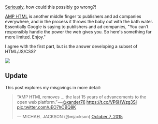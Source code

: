 [Seriously](https://github.com/ampproject/amphtml/issues/481), how could this possibly go wrong?\!

[AMP HTML](https://www.ampproject.org/how-it-works/) is another middle finger to publishers and ad companies everywhere, and in the process it throws the baby out with the bath water. Essentially Google is saying to publishers and ad companies, "You can't responsibly handle the power the web gives you. So here's something far more limited. Enjoy."

I agree with the first part, but is the answer developing a subset of HTML/JS/CSS?

![](https://imgs.xkcd.com/comics/standards.png)

## Update

This post explores my misgivings in more detail:

<blockquote class="twitter-tweet" data-lang="en"><p lang="en" dir="ltr">“AMP HTML removes … the last 15 years of advancements to the open web platform.” — <a href="https://twitter.com/xander76?ref_src=twsrc%5Etfw">@xander76</a> <a href="https://t.co/VP6HWzg3Si">https://t.co/VP6HWzg3Si</a> <a href="http://t.co/uEO7hOBQ8K">pic.twitter.com/uEO7hOBQ8K</a></p>&mdash; MICHAEL JACKSON (@mjackson) <a href="https://twitter.com/mjackson/status/651905992813322240?ref_src=twsrc%5Etfw">October 7, 2015</a></blockquote>
